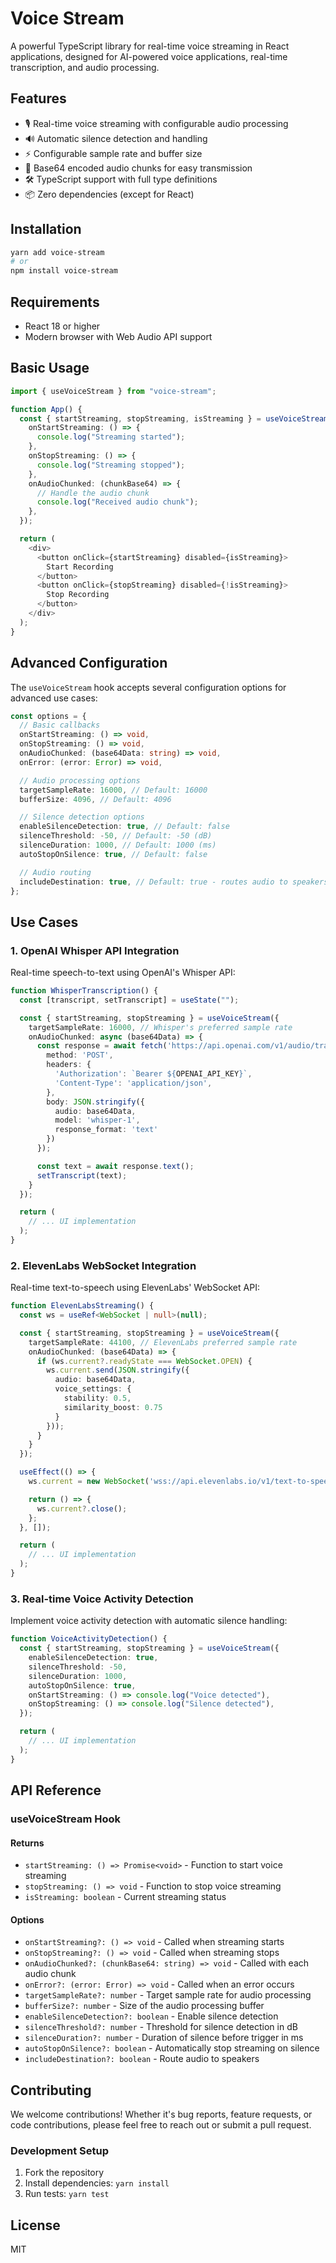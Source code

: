 # Voice Stream

A powerful TypeScript library for real-time voice streaming in React applications, designed for AI-powered voice applications, real-time transcription, and audio processing.

## Features

- 🎙️ Real-time voice streaming with configurable audio processing
- 🔊 Automatic silence detection and handling
- ⚡ Configurable sample rate and buffer size
- 🔄 Base64 encoded audio chunks for easy transmission
- 🛠️ TypeScript support with full type definitions
- 📦 Zero dependencies (except for React)

## Installation

```bash
yarn add voice-stream
# or
npm install voice-stream
```

## Requirements

- React 18 or higher
- Modern browser with Web Audio API support

## Basic Usage

```typescript
import { useVoiceStream } from "voice-stream";

function App() {
  const { startStreaming, stopStreaming, isStreaming } = useVoiceStream({
    onStartStreaming: () => {
      console.log("Streaming started");
    },
    onStopStreaming: () => {
      console.log("Streaming stopped");
    },
    onAudioChunked: (chunkBase64) => {
      // Handle the audio chunk
      console.log("Received audio chunk");
    },
  });

  return (
    <div>
      <button onClick={startStreaming} disabled={isStreaming}>
        Start Recording
      </button>
      <button onClick={stopStreaming} disabled={!isStreaming}>
        Stop Recording
      </button>
    </div>
  );
}
```

## Advanced Configuration

The `useVoiceStream` hook accepts several configuration options for advanced use cases:

```typescript
const options = {
  // Basic callbacks
  onStartStreaming: () => void,
  onStopStreaming: () => void,
  onAudioChunked: (base64Data: string) => void,
  onError: (error: Error) => void,

  // Audio processing options
  targetSampleRate: 16000, // Default: 16000
  bufferSize: 4096, // Default: 4096

  // Silence detection options
  enableSilenceDetection: true, // Default: false
  silenceThreshold: -50, // Default: -50 (dB)
  silenceDuration: 1000, // Default: 1000 (ms)
  autoStopOnSilence: true, // Default: false

  // Audio routing
  includeDestination: true, // Default: true - routes audio to speakers
};
```

## Use Cases

### 1. OpenAI Whisper API Integration

Real-time speech-to-text using OpenAI's Whisper API:

```typescript
function WhisperTranscription() {
  const [transcript, setTranscript] = useState("");

  const { startStreaming, stopStreaming } = useVoiceStream({
    targetSampleRate: 16000, // Whisper's preferred sample rate
    onAudioChunked: async (base64Data) => {
      const response = await fetch('https://api.openai.com/v1/audio/transcriptions', {
        method: 'POST',
        headers: {
          'Authorization': `Bearer ${OPENAI_API_KEY}`,
          'Content-Type': 'application/json',
        },
        body: JSON.stringify({
          audio: base64Data,
          model: 'whisper-1',
          response_format: 'text'
        })
      });

      const text = await response.text();
      setTranscript(text);
    }
  });

  return (
    // ... UI implementation
  );
}
```

### 2. ElevenLabs WebSocket Integration

Real-time text-to-speech using ElevenLabs' WebSocket API:

```typescript
function ElevenLabsStreaming() {
  const ws = useRef<WebSocket | null>(null);

  const { startStreaming, stopStreaming } = useVoiceStream({
    targetSampleRate: 44100, // ElevenLabs preferred sample rate
    onAudioChunked: (base64Data) => {
      if (ws.current?.readyState === WebSocket.OPEN) {
        ws.current.send(JSON.stringify({
          audio: base64Data,
          voice_settings: {
            stability: 0.5,
            similarity_boost: 0.75
          }
        }));
      }
    }
  });

  useEffect(() => {
    ws.current = new WebSocket('wss://api.elevenlabs.io/v1/text-to-speech');

    return () => {
      ws.current?.close();
    };
  }, []);

  return (
    // ... UI implementation
  );
}
```

### 3. Real-time Voice Activity Detection

Implement voice activity detection with automatic silence handling:

```typescript
function VoiceActivityDetection() {
  const { startStreaming, stopStreaming } = useVoiceStream({
    enableSilenceDetection: true,
    silenceThreshold: -50,
    silenceDuration: 1000,
    autoStopOnSilence: true,
    onStartStreaming: () => console.log("Voice detected"),
    onStopStreaming: () => console.log("Silence detected"),
  });

  return (
    // ... UI implementation
  );
}
```

## API Reference

### useVoiceStream Hook

#### Returns

- `startStreaming: () => Promise<void>` - Function to start voice streaming
- `stopStreaming: () => void` - Function to stop voice streaming
- `isStreaming: boolean` - Current streaming status

#### Options

- `onStartStreaming?: () => void` - Called when streaming starts
- `onStopStreaming?: () => void` - Called when streaming stops
- `onAudioChunked?: (chunkBase64: string) => void` - Called with each audio chunk
- `onError?: (error: Error) => void` - Called when an error occurs
- `targetSampleRate?: number` - Target sample rate for audio processing
- `bufferSize?: number` - Size of the audio processing buffer
- `enableSilenceDetection?: boolean` - Enable silence detection
- `silenceThreshold?: number` - Threshold for silence detection in dB
- `silenceDuration?: number` - Duration of silence before trigger in ms
- `autoStopOnSilence?: boolean` - Automatically stop streaming on silence
- `includeDestination?: boolean` - Route audio to speakers

## Contributing

We welcome contributions! Whether it's bug reports, feature requests, or code contributions, please feel free to reach out or submit a pull request.

### Development Setup

1. Fork the repository
2. Install dependencies: `yarn install`
3. Run tests: `yarn test`

## License

MIT
